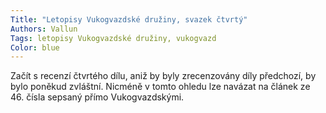 ```yaml
---
Title: "Letopisy Vukogvazdské družiny, svazek čtvrtý"
Authors: Vallun
Tags: letopisy Vukogvazdské družiny, vukogvazd
Color: blue
---
```

Začít s recenzí čtvrtého dílu, aniž by byly
zrecenzovány díly předchozí, by bylo poněkud
zvláštní. Nicméně v tomto ohledu
lze navázat na článek ze 46. čísla sepsaný
přímo Vukogvazdskými.
